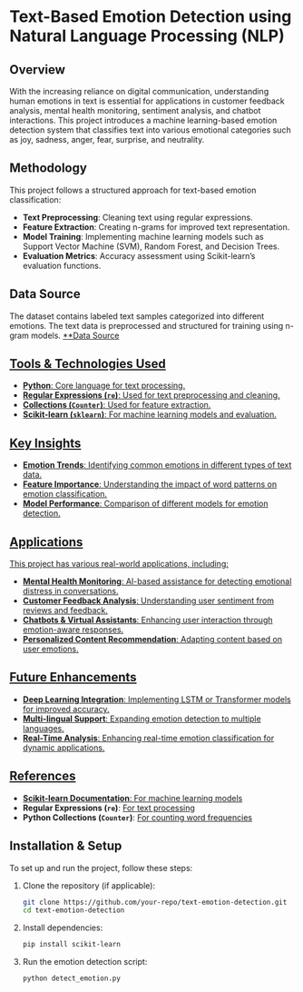 # Text-Based Emotion Detection using Natural Language Processing (NLP)

## Overview
With the increasing reliance on digital communication, understanding human emotions in text is essential for applications in customer feedback analysis, mental health monitoring, sentiment analysis, and chatbot interactions. This project introduces a machine learning-based emotion detection system that classifies text into various emotional categories such as joy, sadness, anger, fear, surprise, and neutrality.

## Methodology
This project follows a structured approach for text-based emotion classification:
- **Text Preprocessing**: Cleaning text using regular expressions.
- **Feature Extraction**: Creating n-grams for improved text representation.
- **Model Training**: Implementing machine learning models such as Support Vector Machine (SVM), Random Forest, and Decision Trees.
- **Evaluation Metrics**: Accuracy assessment using Scikit-learn’s evaluation functions.

## Data Source
The dataset contains labeled text samples categorized into different emotions. The text data is preprocessed and structured for training using n-gram models. <a href = "https://github.com/MandalaMukesh04/Text-Based-Emotion-Detection/blob/main/textemotion.txt"> **Data Source
## Tools & Technologies Used
- **Python**: Core language for text processing.
- **Regular Expressions (`re`)**: Used for text preprocessing and cleaning.
- **Collections (`Counter`)**: Used for feature extraction.
- **Scikit-learn (`sklearn`)**: For machine learning models and evaluation.

## Key Insights
- **Emotion Trends**: Identifying common emotions in different types of text data.
- **Feature Importance**: Understanding the impact of word patterns on emotion classification.
- **Model Performance**: Comparison of different models for emotion detection.

## Applications
This project has various real-world applications, including:
- **Mental Health Monitoring**: AI-based assistance for detecting emotional distress in conversations.
- **Customer Feedback Analysis**: Understanding user sentiment from reviews and feedback.
- **Chatbots & Virtual Assistants**: Enhancing user interaction through emotion-aware responses.
- **Personalized Content Recommendation**: Adapting content based on user emotions.

## Future Enhancements
- **Deep Learning Integration**: Implementing LSTM or Transformer models for improved accuracy.
- **Multi-lingual Support**: Expanding emotion detection to multiple languages.
- **Real-Time Analysis**: Enhancing real-time emotion classification for dynamic applications.

## References
- **Scikit-learn Documentation**: [For machine learning models](https://scikit-learn.org/stable/)
- **Regular Expressions (`re`)**: [For text processing](https://docs.python.org/3/library/re.html)
- **Python Collections (`Counter`)**: [For counting word frequencies](https://docs.python.org/3/library/collections.html)

## Installation & Setup
To set up and run the project, follow these steps:

1. Clone the repository (if applicable):
   ```bash
   git clone https://github.com/your-repo/text-emotion-detection.git
   cd text-emotion-detection
   ```
2. Install dependencies:
   ```bash
   pip install scikit-learn
   ```
3. Run the emotion detection script:
   ```bash
   python detect_emotion.py
   ```



